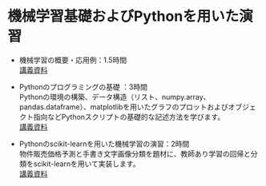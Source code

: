 ﻿# 機械学習基礎およびPythonを用いた演習

- 機械学習の概要・応用例：1.5時間  
[講義資料](https://github.com/hhachiya/PythonHCSHD/blob/master/%E6%A9%9F%E6%A2%B0%E5%AD%A6%E7%BF%92%E3%81%AE%E6%A6%82%E8%A6%81%E3%83%BB%E5%BF%9C%E7%94%A8%E4%BE%8B.pdf)

- Pythonのプログラミングの基礎 ：3時間  
Pythonの環境の構築、データ構造（リスト、numpy.array、pandas.dataframe）、matplotlibを用いたグラフのプロットおよびオブジェクト指向などPythonスクリプトの基礎的な記述方法を学びます。  
[講義資料](http://hirotaka-hachiya.hatenablog.com/entry/2019/05/26/212059)

- Pythonのscikit-learnを用いた機械学習の演習：2時間  
物件販売価格予測と手書き文字画像分類を題材に、教師あり学習の回帰と分類をscikit-learnを用いて実装します。  
[講義資料](http://hirotaka-hachiya.hatenablog.com/entry/2019/05/27/222803)
